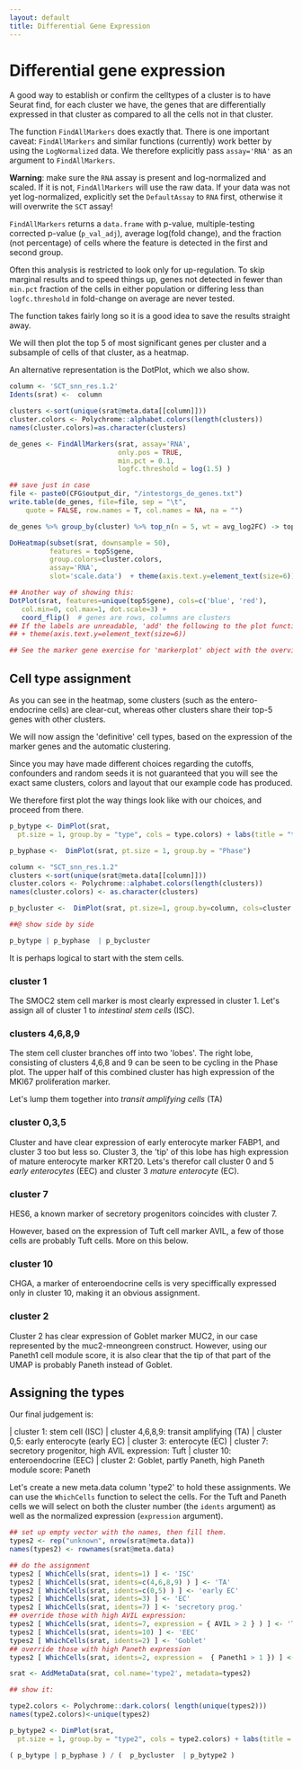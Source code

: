 ```yaml
---
layout: default
title: Differential Gene Expression
---
```


<!-- stuff to make Rmarkdown do what we want:  -->


<!-- load complete state from previous lesson -->


# Differential gene expression

A good way to establish or confirm the celltypes of a cluster is to have
Seurat find, for each cluster we have, the genes that are differentially
expressed in that cluster as compared to all the cells not in that
cluster.

The function `FindAllMarkers` does exactly that. There is one important
caveat: `FindAllMarkers` and similar functions (currently) work better
by using the `LogNormalized` data. We 
therefore explicitly pass
`assay='RNA'` as an argument to `FindAllMarkers`. 

**Warning**: make sure the `RNA` assay is present and log-normalized and
scaled. If it is not, `FindAllMarkers` will use the raw data. If your
data was not yet log-normalized, explicitly set the `DefaultAssay` to
`RNA` first, otherwise it will overwrite the `SCT` assay!

`FindAllMarkers` returns a `data.frame` with p-value, multiple-testing
corrected p-value (`p_val_adj`), average log(fold change), and the
fraction (not percentage) of cells where the feature is detected in the
first and second group.

Often this analysis is restricted to look only for up-regulation.  To
skip marginal results and to speed things up, genes not detected in
fewer than `min.pct` fraction of the cells in either population or
differing less than `logfc.threshold` in fold-change on average are
never tested.

The function takes fairly long so it is a good idea to save the results 
straight away.

We will then plot the top 5 of most significant genes per cluster and
a subsample of cells of that cluster, as a heatmap. 

An alternative representation is the DotPlot, which we also show.


```r
column <- 'SCT_snn_res.1.2'
Idents(srat) <-  column

clusters <-sort(unique(srat@meta.data[[column]]))
cluster.colors <- Polychrome::alphabet.colors(length(clusters))
names(cluster.colors)=as.character(clusters)

de_genes <- FindAllMarkers(srat, assay='RNA', 
                           only.pos = TRUE,
                           min.pct = 0.1,
                           logfc.threshold = log(1.5) )

## save just in case
file <- paste0(CFG$output_dir, "/intestorgs_de_genes.txt")
write.table(de_genes, file=file, sep = "\t", 
    quote = FALSE, row.names = T, col.names = NA, na = "")

de_genes %>% group_by(cluster) %>% top_n(n = 5, wt = avg_log2FC) -> top5

DoHeatmap(subset(srat, downsample = 50),
          features = top5$gene,
          group.colors=cluster.colors,
          assay='RNA',
          slot='scale.data')  + theme(axis.text.y=element_text(size=6))

## Another way of showing this:
DotPlot(srat, features=unique(top5$gene), cols=c('blue', 'red'), 
   col.min=0, col.max=1, dot.scale=3) + 
   coord_flip()  # genes are rows, columns are clusters
## If the labels are unreadable, 'add' the following to the plot function invocation
## + theme(axis.text.y=element_text(size=6))

## See the marker gene exercise for 'markerplot' object with the overview of the markers
```

<!-- markerplot, see 6-markergenes/6-markergenes.Rmd, was lost , will not recreate it here -->

## Cell type assignment

As you can see in the heatmap, some clusters (such as the
entero-endocrine cells) are clear-cut, whereas other clusters share
their top-5 genes with other clusters.

We will now assign the 'definitive' cell types, based on the expression
of the marker genes and the automatic clustering. 

Since you may have made different choices regarding the cutoffs,
confounders and random seeds it is not guaranteed that you will see the
exact same clusters, colors and layout that our example code has
produced. 

We therefore first plot the way things look like with our choices, and
proceed from there.



```r
p_bytype <- DimPlot(srat,
  pt.size = 1, group.by = "type", cols = type.colors) + labs(title = "types")

p_byphase <-  DimPlot(srat, pt.size = 1, group.by = "Phase")

column <- "SCT_snn_res.1.2"
clusters <-sort(unique(srat@meta.data[[column]]))
cluster.colors <- Polychrome::alphabet.colors(length(clusters))
names(cluster.colors) <- as.character(clusters)

p_bycluster <-  DimPlot(srat, pt.size=1, group.by=column, cols=cluster.colors ) +  labs(title=column)

##@ show side by side

p_bytype | p_byphase  | p_bycluster 
```

It is perhaps logical to start with the stem cells. 

### cluster 1

The SMOC2 stem cell marker is most clearly expressed in cluster 1. Let's assign
all of cluster 1 to *intestinal stem cells* (ISC).

### clusters 4,6,8,9

The stem cell cluster branches off into two 'lobes'. The right lobe,
consisting of clusters 4,6,8 and 9 can be seen to be cycling in the
Phase plot. The upper half of this combined cluster has high expression
of the MKI67 proliferation marker.

Let's lump them together into *transit amplifying cells* (TA)

### cluster 0,3,5

Cluster  and  have clear expression of early enterocyte marker FABP1, 
and cluster 3 too but less so. Cluster 3, the 'tip' of this lobe 
has high expression of mature enterocyte marker KRT20.  Lets's therefor call
cluster 0 and 5 *early enterocytes* (EEC) and cluster 3 *mature enterocyte* (EC).

### cluster 7

HES6, a known marker of secretory progenitors coincides with cluster 7.

However, based on  the expression of Tuft cell marker AVIL, a few of those
cells are probably Tuft cells. More on this below.

### cluster 10

CHGA, a marker of enteroendocrine cells is very speciffically expressed only 
in cluster 10, making it an obvious assignment.

### cluster 2

Cluster 2 has clear expression of Goblet marker MUC2, in our case
represented by the muc2-mneongreen construct. However, using our Paneth1
cell module score, it is also clear that the tip of that part of the
UMAP is probably Paneth instead of Goblet. 

## Assigning the types

Our final judgement is:

| cluster 1: stem cell (ISC)
| cluster 4,6,8,9: transit amplifying (TA)
| cluster 0,5: early enterocyte (early EC)
| cluster 3: enterocyte (EC)
| cluster 7: secretory progenitor, high AVIL expression: Tuft
| cluster 10: enteroendocrine (EEC)
| cluster 2: Goblet, partly Paneth, high Paneth module score: Paneth

Let's create a new meta.data column 'type2' to hold these assignments.
We can use the `WhichCells` function to select the cells.  For the Tuft
and Paneth cells we will select on both the cluster number (the `idents`
argument) as well as the normalized expression (`expression` argument).


```r
## set up empty vector with the names, then fill them.
types2 <- rep("unknown", nrow(srat@meta.data))
names(types2) <- rownames(srat@meta.data)

## do the assignment
types2 [ WhichCells(srat, idents=1) ] <- 'ISC'
types2 [ WhichCells(srat, idents=c(4,6,8,9) ) ] <- 'TA'
types2 [ WhichCells(srat, idents=c(0,5) ) ] <- 'early EC'
types2 [ WhichCells(srat, idents=3) ] <- 'EC'
types2 [ WhichCells(srat, idents=7) ] <- 'secretory prog.'
## override those with high AVIL expression:
types2 [ WhichCells(srat, idents=7, expression = { AVIL > 2 } ) ] <- 'Tuft'
types2 [ WhichCells(srat, idents=10) ] <- 'EEC'
types2 [ WhichCells(srat, idents=2) ] <- 'Goblet'
## override those with high Paneth expression
types2 [ WhichCells(srat, idents=2, expression =  { Paneth1 > 1 }) ] <- 'Paneth'

srat <- AddMetaData(srat, col.name='type2', metadata=types2)

## show it:

type2.colors <- Polychrome::dark.colors( length(unique(types2)))
names(type2.colors)<-unique(types2)

p_bytype2 <- DimPlot(srat,
  pt.size = 1, group.by = "type2", cols = type2.colors) + labs(title = "type2")

( p_bytype | p_byphase ) / (  p_bycluster  | p_bytype2 )
```

<!-- lastly, save the complete sesssion for the next time -->


